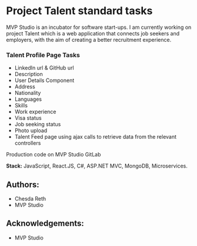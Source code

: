 # Project Talent standard tasks

MVP Studio is an incubator for software start-ups. I am currently working on project Talent which is a web application that connects job seekers and employers, with the aim of creating a better recruitment experience.

### Talent Profile Page Tasks

- LinkedIn url & GitHub url
- Description
- User Details Component
- Address
- Nationality
- Languages
- Skills
- Work experience
- Visa status
- Job seeking status
- Photo upload
- Talent Feed page using ajax calls to retrieve data from the relevant controllers

Production code on MVP Studio GitLab

**Stack:** JavaScript, React.JS, C#, ASP.NET MVC, MongoDB, Microservices.

## Authors: 
* Chesda Reth
* MVP Studio

## Acknowledgements: 
* MVP Studio
